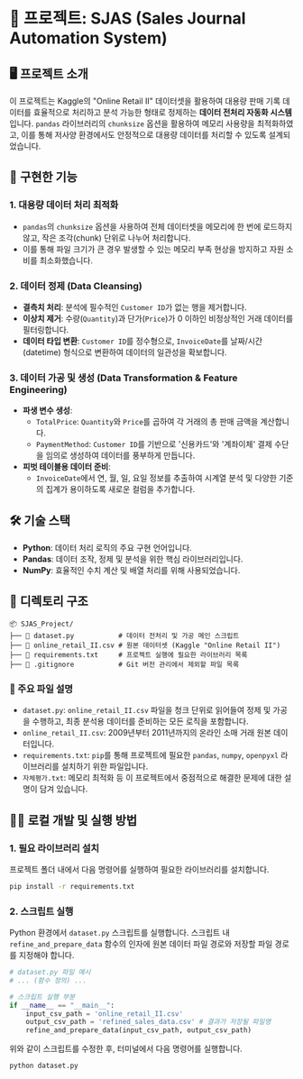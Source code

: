 # 📄 프로젝트: SJAS (Sales Journal Automation System)

## 🖥️ 프로젝트 소개

이 프로젝트는 Kaggle의 "Online Retail II" 데이터셋을 활용하여 대용량 판매 기록 데이터를 효율적으로 처리하고 분석 가능한 형태로 정제하는 **데이터 전처리 자동화 시스템**입니다. `pandas` 라이브러리의 `chunksize` 옵션을 활용하여 메모리 사용량을 최적화하였고, 이를 통해 저사양 환경에서도 안정적으로 대용량 데이터를 처리할 수 있도록 설계되었습니다.

## 📢 구현한 기능

### 1\. 대용량 데이터 처리 최적화

  - `pandas`의 `chunksize` 옵션을 사용하여 전체 데이터셋을 메모리에 한 번에 로드하지 않고, 작은 조각(chunk) 단위로 나누어 처리합니다.
  - 이를 통해 파일 크기가 큰 경우 발생할 수 있는 메모리 부족 현상을 방지하고 자원 소비를 최소화했습니다.

### 2\. 데이터 정제 (Data Cleansing)

  - **결측치 처리**: 분석에 필수적인 `Customer ID`가 없는 행을 제거합니다.
  - **이상치 제거**: 수량(`Quantity`)과 단가(`Price`)가 0 이하인 비정상적인 거래 데이터를 필터링합니다.
  - **데이터 타입 변환**: `Customer ID`를 정수형으로, `InvoiceDate`를 날짜/시간(datetime) 형식으로 변환하여 데이터의 일관성을 확보합니다.

### 3\. 데이터 가공 및 생성 (Data Transformation & Feature Engineering)

  - **파생 변수 생성**:
      - `TotalPrice`: `Quantity`와 `Price`를 곱하여 각 거래의 총 판매 금액을 계산합니다.
      - `PaymentMethod`: `Customer ID`를 기반으로 '신용카드'와 '계좌이체' 결제 수단을 임의로 생성하여 데이터를 풍부하게 만듭니다.
  - **피벗 테이블용 데이터 준비**:
      - `InvoiceDate`에서 연, 월, 일, 요일 정보를 추출하여 시계열 분석 및 다양한 기준의 집계가 용이하도록 새로운 컬럼을 추가합니다.

## 🛠️ 기술 스택

  - **Python**: 데이터 처리 로직의 주요 구현 언어입니다.
  - **Pandas**: 데이터 조작, 정제 및 분석을 위한 핵심 라이브러리입니다.
  - **NumPy**: 효율적인 수치 계산 및 배열 처리를 위해 사용되었습니다.

## 📂 디렉토리 구조

```
📦 SJAS_Project/
├── 📄 dataset.py           # 데이터 전처리 및 가공 메인 스크립트
├── 📄 online_retail_II.csv # 원본 데이터셋 (Kaggle "Online Retail II")
├── 📄 requirements.txt     # 프로젝트 실행에 필요한 라이브러리 목록
├── 📄 .gitignore           # Git 버전 관리에서 제외할 파일 목록
```

### 📁 주요 파일 설명

  - `dataset.py`: `online_retail_II.csv` 파일을 청크 단위로 읽어들여 정제 및 가공을 수행하고, 최종 분석용 데이터를 준비하는 모든 로직을 포함합니다.
  - `online_retail_II.csv`: 2009년부터 2011년까지의 온라인 소매 거래 원본 데이터입니다.
  - `requirements.txt`: `pip`를 통해 프로젝트에 필요한 `pandas`, `numpy`, `openpyxl` 라이브러리를 설치하기 위한 파일입니다.
  - `자체평가.txt`: 메모리 최적화 등 이 프로젝트에서 중점적으로 해결한 문제에 대한 설명이 담겨 있습니다.

## 🏃‍♂️ 로컬 개발 및 실행 방법

### 1\. 필요 라이브러리 설치

프로젝트 폴더 내에서 다음 명령어를 실행하여 필요한 라이브러리를 설치합니다.

```bash
pip install -r requirements.txt
```

### 2\. 스크립트 실행

Python 환경에서 `dataset.py` 스크립트를 실행합니다. 스크립트 내 `refine_and_prepare_data` 함수의 인자에 원본 데이터 파일 경로와 저장할 파일 경로를 지정해야 합니다.

```python
# dataset.py 파일 예시
# ... (함수 정의) ...

# 스크립트 실행 부분
if __name__ == "__main__":
    input_csv_path = 'online_retail_II.csv'
    output_csv_path = 'refined_sales_data.csv' # 결과가 저장될 파일명
    refine_and_prepare_data(input_csv_path, output_csv_path)

```

위와 같이 스크립트를 수정한 후, 터미널에서 다음 명령어를 실행합니다.

```bash
python dataset.py
```